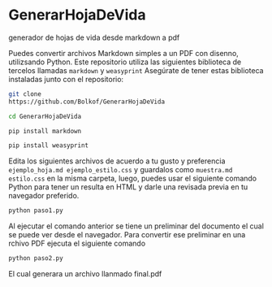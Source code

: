 # GenerarHojaDeVida
generador de hojas de vida desde markdown a pdf


Puedes convertir archivos Markdown simples a un PDF con disenno, utilizsando Python.
Este repositorio utiliza las siguientes biblioteca de tercelos llamadas `markdown` y `weasyprint` Asegúrate de tener estas biblioteca instaladas junto con el repositorio:

```bash
git clone 
https://github.com/Bolkof/GenerarHojaDeVida
```

```bash
cd GenerarHojaDeVida
```

```bash
pip install markdown
```

```bash
pip install weasyprint
```

Edita los siguientes archivos de acuerdo a tu gusto y preferencia `ejemplo_hoja.md ejemplo_estilo.css` y guardalos como `muestra.md estilo.css` en la misma carpeta, luego, puedes usar el siguiente comando Python para tener un resulta en HTML y darle una revisada previa en tu navegador preferido.


```bash
python paso1.py
```
 
Al ejecutar el comando anterior se tiene un preliminar del documento el cual se puede ver desde el navegador. Para convertir ese preliminar en una rchivo PDF ejecuta el siguiente comando

```bash
python paso2.py
```

El cual generara un archivo llanmado final.pdf